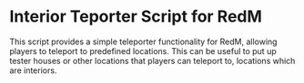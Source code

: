 # Interior Teporter Script for RedM

This script provides a simple teleporter functionality for RedM, allowing players to teleport to predefined locations.
This can be useful to put up tester houses or other locations that players can teleport to, locations which are interiors.